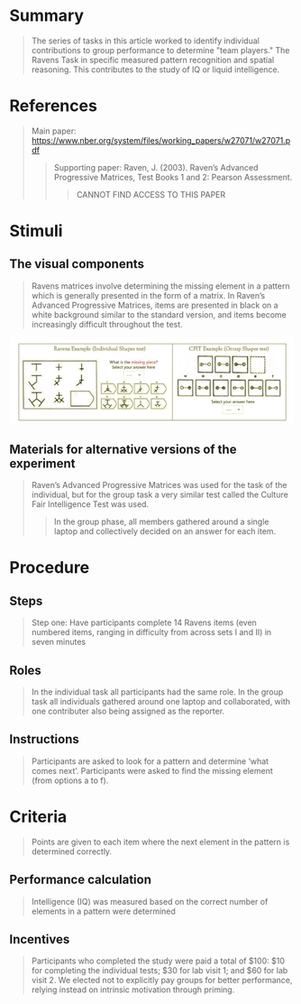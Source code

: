 # Summary
> The series of tasks in this article worked to identify individual contributions to group performance to determine "team players." The Ravens Task in specific measured pattern recognition and spatial reasoning. This contributes to the study of IQ or liquid intelligence. 

# References
> Main paper: https://www.nber.org/system/files/working_papers/w27071/w27071.pdf
> > Supporting paper: Raven, J. (2003). Raven’s Advanced Progressive Matrices, Test Books 1 and 2: Pearson Assessment.
> > > CANNOT FIND ACCESS TO THIS PAPER

# Stimuli
## The visual components
> Ravens matrices involve determining the missing element in a pattern which is generally presented in the form of a matrix.
> In Raven’s Advanced Progressive Matrices, items are presented in black on a white background similar to the standard version, and items become increasingly difficult throughout the test. 
> 
![Example](images/Example.jpg)

## Materials for alternative versions of the experiment 
>  Raven’s Advanced Progressive Matrices was used for the task of the individual, but for the group task a very similar test called the Culture Fair Intelligence Test was used.
> > In the group phase, all members gathered around a single laptop and collectively decided on an answer for each item.

# Procedure
## Steps
> Step one: Have participants complete 14 Ravens items (even numbered items, ranging in difficulty from across sets I and II) in seven minutes 

## Roles 
> In the individual task all participants had the same role.
> In the group task all individuals gathered around one laptop and collaborated, with one contributer also being assigned as the reporter.

## Instructions
> Participants are asked to look for a pattern and determine ‘what comes next’. Participants were asked to find the missing element (from options
a to f). 

# Criteria
>  Points are given to each item where the next element in the pattern is determined correctly.

## Performance calculation
> Intelligence (IQ) was measured based on the correct number of elements in a pattern were determined

## Incentives
> Participants who completed the study were paid a total of $100: $10 for completing the individual tests; $30 for lab visit 1; and $60 for lab visit 2. We elected not to explicitly pay groups for better performance, relying instead on intrinsic motivation through priming.
